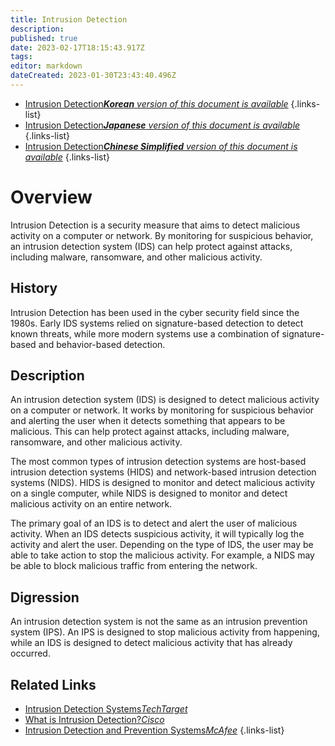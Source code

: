 ```yaml
---
title: Intrusion Detection
description: 
published: true
date: 2023-02-17T18:15:43.917Z
tags: 
editor: markdown
dateCreated: 2023-01-30T23:43:40.496Z
---
```


- [Intrusion Detection***Korean** version of this document is available*](/ko/Knowledge-base/Dictionary/intrusion-detection)
{.links-list}
- [Intrusion Detection***Japanese** version of this document is available*](/ja/Knowledge-base/Dictionary/intrusion-detection)
{.links-list}
- [Intrusion Detection***Chinese Simplified** version of this document is available*](/zh/Knowledge-base/Dictionary/intrusion-detection)
{.links-list}


# Overview
Intrusion Detection is a security measure that aims to detect malicious activity on a computer or network. By monitoring for suspicious behavior, an intrusion detection system (IDS) can help protect against attacks, including malware, ransomware, and other malicious activity. 

## History
Intrusion Detection has been used in the cyber security field since the 1980s. Early IDS systems relied on signature-based detection to detect known threats, while more modern systems use a combination of signature-based and behavior-based detection. 

## Description
An intrusion detection system (IDS) is designed to detect malicious activity on a computer or network. It works by monitoring for suspicious behavior and alerting the user when it detects something that appears to be malicious. This can help protect against attacks, including malware, ransomware, and other malicious activity.

The most common types of intrusion detection systems are host-based intrusion detection systems (HIDS) and network-based intrusion detection systems (NIDS). HIDS is designed to monitor and detect malicious activity on a single computer, while NIDS is designed to monitor and detect malicious activity on an entire network.

The primary goal of an IDS is to detect and alert the user of malicious activity. When an IDS detects suspicious activity, it will typically log the activity and alert the user. Depending on the type of IDS, the user may be able to take action to stop the malicious activity. For example, a NIDS may be able to block malicious traffic from entering the network. 

## Digression
An intrusion detection system is not the same as an intrusion prevention system (IPS). An IPS is designed to stop malicious activity from happening, while an IDS is designed to detect malicious activity that has already occurred. 

## Related Links
- [Intrusion Detection Systems*TechTarget*](https://searchsecurity.techtarget.com/definition/intrusion-detection-system)
- [What is Intrusion Detection?*Cisco*](https://www.cisco.com/c/en/us/products/security/intrusion-detection-system/what-is-it.html)
- [Intrusion Detection and Prevention Systems*McAfee*](https://www.mcafee.com/enterprise/en-us/security-solutions/network-security/intrusion-detection-and-prevention-systems.html)
{.links-list}